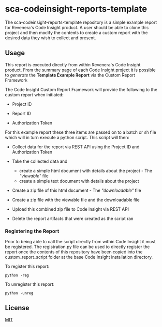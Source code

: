 
  

# sca-codeinsight-reports-template

  
  

The sca-codeinsight-reports-template repository is a simple example report for Revenera's Code Insight product. A user should be able to clone this project and then modify the contents to create a custom report with the desired data they wish to collect and present.

  

## Usage

  

This report is executed directly from within Revenera's Code Insight product. From the summary page of each Code Insight project it is possible to *generate* the **Template Example Report** via the Custom Report Framework

  

The Code Insight Custom Report Framework will provide the following to the custom report when initiated:

- Project ID

- Report ID

- Authorization Token

  

For this example report these three items are passed on to a batch or sh file which will in turn execute a python script. This script will then:

  

- Collect data for the report via REST API using the Project ID and Authorization Token

- Take the collected data and 
	- create a simple html document with details about the project - The *"viewable"* file
	- create a simple text document with details about the project

- Create a zip file of this html document - The *"downloadable"* file

- Create a zip file with the viewable file and the downloadable file

- Upload this combined zip file to Code Insight via REST API

- Delete the report artifacts that were created as the script ran

  

### Registering the Report

  

Prior to being able to call the script directly from within Code Insight it must be registered. The registration.py file can be used to directly register the report once the contents of this repository have been copied into the custom_report_script folder at the base Code Insight installation directory.

To register this report:

    python -reg

To unregister this report:

    python -unreg

  
  

  

## License

  

[MIT](LICENSE.TXT)